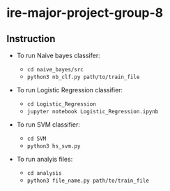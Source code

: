 # ire-major-project-group-8
## Instruction
- To run Naive bayes classifer:
	- `cd naive_bayes/src`
	- `python3 nb_clf.py path/to/train_file`

- To run Logistic Regression classifier:
	- `cd Logistic_Regression`
	- `jupyter notebook Logistic_Regression.ipynb`

- To run SVM classifier:
	- `cd SVM`
	- `python3 hs_svm.py`

- To run analyis files:
	- `cd analysis`
	- `python3 file_name.py path/to/train_file`
